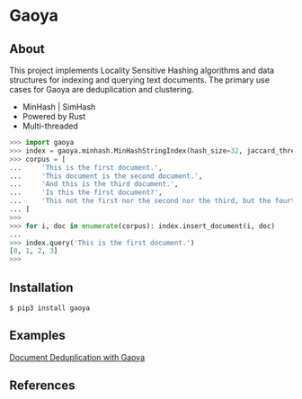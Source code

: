 # Gaoya

## About
This project implements Locality Sensitive Hashing algorithms and data structures for indexing and querying text documents. 
The primary use cases
for Gaoya are deduplication and clustering.

* MinHash | SimHash
* Powered by Rust
* Multi-threaded


```python
>>> import gaoya
>>> index = gaoya.minhash.MinHashStringIndex(hash_size=32, jaccard_threshold=0.5, num_bands=42, band_size=3, analyzer='word', lowercase=True, ngram_range=(1,1))
>>> corpus = [
...     'This is the first document.',
...     'This document is the second document.',
...     'And this is the third document.',
...     'Is this the first document?',
...     'This not the first nor the second nor the third, but the fourth document'
... ]
>>> 
>>> for i, doc in enumerate(corpus): index.insert_document(i, doc)
... 
>>> index.query('This is the first document.')
[0, 1, 2, 3]
>>> 
```

## Installation
```
$ pip3 install gaoya
```


## Examples
[Document Deduplication with Gaoya](https://github.com/serega/gaoya/blob/master/py-gaoya/examples/deduplication_scholarly_articles_gaoya.ipynb)

## References